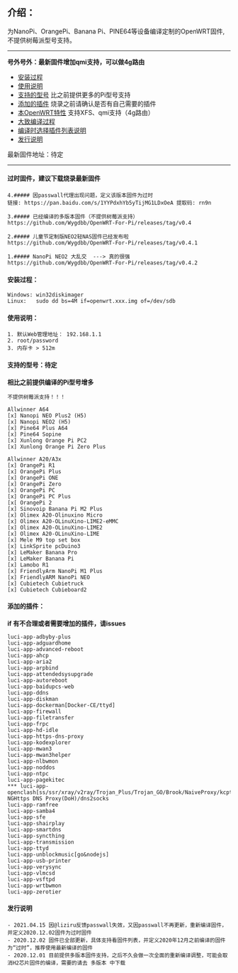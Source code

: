 ## 介绍：

为NanoPi、OrangePi、Banana Pi、PINE64等设备编译定制的OpenWRT固件,不提供树莓派型号支持。

------

**号外号外：最新固件增加qmi支持，可以做4g路由**

- [安装过程](#安装过程)
- [使用说明](#使用说明)
- [支持的型号](#支持的型号)  比之前提供更多的Pi型号支持
- [添加的插件](#添加的插件)  烧录之前请确认是否有自己需要的插件
- [本OpenWRT特性](explain/support.md)  支持XFS、qmi支持（4g路由）
- [大致编译过程](explain/compile.md)
- [编译时选择插件列表说明](explain/luciapp.md)
- [发行说明](#发行说明)

最新固件地址：待定


------

#### 过时固件，建议下载烧录最新固件
```
4.##### 因passwall代理出现问题，定义该版本固件为过时
链接: https://pan.baidu.com/s/1YYPdxhYb5yTijMG1LDxOeA 提取码: rn9n

3.##### 已经编译的多版本固件（不提供树莓派支持）
https://github.com/Wygdbb/OpenWRT-For-Pi/releases/tag/v0.4

2.##### 儿童节定制版NEO2轻NAS固件已经发布啦
https://github.com/Wygdbb/OpenWRT-For-Pi/releases/tag/v0.4.1

1.##### NanoPi NEO2 大乱交  ---> 真的很强
https://github.com/Wygdbb/OpenWRT-For-Pi/releases/tag/v0.4.2
```


#### 安装过程：
```
Windows: win32diskimager
Linux:   sudo dd bs=4M if=openwrt.xxx.img of=/dev/sdb
```

#### 使用说明：
```
1. 默认Web管理地址： 192.168.1.1
2. root/password
3. 内存卡 > 512m 
```

#### 支持的型号：待定


**相比之前提供编译的Pi型号增多**
```
不提供树莓派支持！！！

Allwinner A64
[x] Nanopi NEO Plus2 (H5)
[x] Nanopi NEO2 (H5)
[x] Pine64 Plus A64
[x] Pine64 Sopine
[x] Xunlong Orange Pi PC2
[x] Xunlong Orange Pi Zero Plus

Allwinner A20/A3x
[x] OrangePi R1
[x] OrangePi Plus
[x] OrangePi ONE
[x] OrangePi Zero
[x] OrangePi PC
[x] OrangePi PC Plus
[x[ OrangePi 2
[x] Sinovoip Banana Pi M2 Plus
[x] Olimex A20-Olinuxino Micro
[x] Olimex A20-OLinuXino-LIME2-eMMC
[x] Olimex A20-OLinuXino-LIME2
[x] Olimex A20-OLinuXino-LIME
[x] Mele M9 top set box
[x] LinkSprite pcDuino3
[x] LeMaker Banana Pro
[x] LeMaker Banana Pi
[x] Lamobo R1
[x] FriendlyArm NanoPi M1 Plus
[x] FriendlyARM NanoPi NEO
[x] Cubietech Cubietruck
[x] Cubietech Cubieboard2
```


#### 添加的插件：

**if 有不合理或者需要增加的插件，请issues**
```
luci-app-adbyby-plus
luci-app-adguardhome
luci-app-advanced-reboot
luci-app-ahcp
luci-app-aria2
luci-app-arpbind
luci-app-attendedsysupgrade
luci-app-autoreboot
luci-app-baidupcs-web
luci-app-ddns
luci-app-diskman
luci-app-dockerman[Docker-CE/ttyd]
luci-app-firewall
luci-app-filetransfer
luci-app-frpc
luci-app-hd-idle
luci-app-https-dns-proxy
luci-app-kodexplorer
luci-app-mwan3
luci-app-mwan3helper
luci-app-nlbwmon
luci-app-noddos
luci-app-ntpc
luci-app-pagekitec
*** luci-app-openclash[ss/ssr/xray/v2ray/Trojan_Plus/Trojan_GO/Brook/NaiveProxy/kcptun/haproxy/ChinaDNS-NGHttps DNS Proxy(DoH)/dns2socks
luci-app-ramfree
luci-app-samba4
luci-app-sfe
luci-app-shairplay
luci-app-smartdns
luci-app-syncthing
luci-app-transmission
luci-app-ttyd
luci-app-unblockmusic[go&nodejs]
luci-app-usb-printer
luci-app-verysync
luci-app-vlmcsd
luci-app-vsftpd
luci-app-wrtbwmon
luci-app-zerotier
```

#### 发行说明


```
- 2021.04.15 因@liziru反馈passwall失效，又因passwall不再更新，重新编译固件，并定义2020.12.02固件为过时固件
- 2020.12.02 固件已全部更新，具体支持看固件列表，并定义2020年12月之前编译的固件为“过时”，推荐使用最新编译的固件
- 2020.12.01 目前提供多版本固件支持，之后不久会做一次全面的重新编译调整，可能会取消H2芯片固件的编译，需要的请去 多版本 中下载
```
